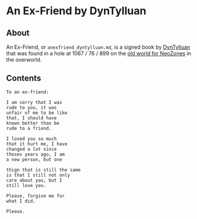 # An Ex-Friend by DynTylluan

## About
An Ex-Friend, or `anexfriend_dyntylluan.md`, is a signed book by [DynTylluan](https://namemc.com/profile/DynTylluan.1) that was found in a hole at 1067 / 76 / 899 on the [old world for NeoZones](https://mc.neozones.club/#world-1-17-1) in the overworld.

## Contents
```
To an ex-friend:

I am sorry that I was
rude to you, it was
unfair of me to be like
that, I should have
known better than be
rude to a friend.

I loved you so much
that it hurt me, I have
changed a lot since
thoses years ago, I am
a new person, but one

thign that is still the same
is that I still not only
care about you, but I
still love you.

Please, forgive me for
what I did.

Please.
```